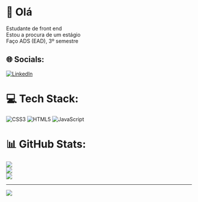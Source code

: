 # 💫 Olá
Estudante de front end<br>Estou a procura de um estágio<br>Faço ADS (EAD),  3º semestre


## 🌐 Socials:
[![LinkedIn](https://img.shields.io/badge/LinkedIn-%230077B5.svg?logo=linkedin&logoColor=white)](https://linkedin.com/in/https://www.linkedin.com/in/gabriel-geraldo) 

# 💻 Tech Stack:
![CSS3](https://img.shields.io/badge/css3-%231572B6.svg?style=for-the-badge&logo=css3&logoColor=white) ![HTML5](https://img.shields.io/badge/html5-%23E34F26.svg?style=for-the-badge&logo=html5&logoColor=white) ![JavaScript](https://img.shields.io/badge/javascript-%23323330.svg?style=for-the-badge&logo=javascript&logoColor=%23F7DF1E)
# 📊 GitHub Stats:
![](https://github-readme-stats.vercel.app/api?username=GabrielGeraldo99&theme=vue-dark&hide_border=false&include_all_commits=false&count_private=false)<br/>
![](https://github-readme-streak-stats.herokuapp.com/?user=GabrielGeraldo99&theme=vue-dark&hide_border=false)<br/>
![](https://github-readme-stats.vercel.app/api/top-langs/?username=GabrielGeraldo99&theme=vue-dark&hide_border=false&include_all_commits=false&count_private=false&layout=compact)

---
[![](https://visitcount.itsvg.in/api?id=GabrielGeraldo99&icon=0&color=0)](https://visitcount.itsvg.in)

<!-- Proudly created with GPRM ( https://gprm.itsvg.in ) -->
